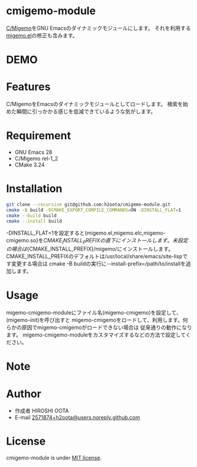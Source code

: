 # cmigemo-module

[C/Migemo](https://github.com/koron/cmigemo)をGNU Emacsのダイナミックモジュールにします。
それを利用する[migemo.el](https://github.com/emacs-jp/migemo)の修正も含みます。

# DEMO


# Features

C/MigemoをEmacsのダイナミックモジュールとしてロードします。
検索を始めた瞬間に引っかかる感じを低減できているような気がします。

# Requirement

* GNU Emacs 28
* C/Migemo rel-1_2
* CMake 3.24

# Installation

```sh
git clone --recursive git@github.com:h2oota/cmigemo-module.git
cmake -B build -DCMAKE_EXPORT_COMPILE_COMMANDS=ON -DINSTALL_FLAT=1
cmake --build build
cmake --install build
```
 -DINSTALL_FLAT=1を設定すると{migemo.el,migemo.elc,migemo-cmigemo.so}を${CMAKE_INSTALL_PREFIX}の直下にインストールします。
未設定の場合は${CMAKE_INSTALL_PREFIX}/migemo/にインストールします。
CMAKE_INSTALL_PREFIXのデフォルトは/usr/local/share/emacs/site-lispです変更する場合は
cmake -B buildの実行に--install-prefix=/path/to/installを追加します。

# Usage

migemo-cmigemo-moduleにファイル名(migemo-cmigemo)を設定して、(migemo-init)を呼び出すと
migemo-cmigemoをロードして、利用します。何らかの原因でmigemo-cmigemoがロードできない場合は
従来通りの動作になります。
migemo-cmigemo-moduleをカスタマイズするなどの方法で設定してください。

# Note


# Author

* 作成者 HIROSHI OOTA
* E-mail 2571874+h2oota@users.noreply.github.com

# License
cmigemo-module is under [MIT license](https://en.wikipedia.org/wiki/MIT_License).
